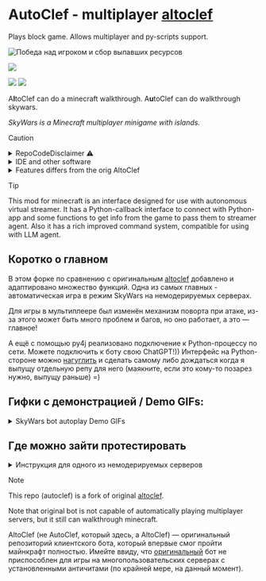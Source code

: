 AutoClef - multiplayer [altoclef](https://github.com/gaucho-matrero/altoclef)
=========


Plays block game. Allows multiplayer and py-scripts support. 

![Победа над игроком и сбор выпавших ресурсов](https://github.com/3ndetz/autoclef/assets/30196290/7377ec79-1c3d-493b-9a1d-5d701f19d9c9)


[<img src="https://img.shields.io/badge/Habr-%D0%A7%D0%B8%D1%82%D0%B0%D1%82%D1%8C-%23000000?style=for-the-badge&link=https://habr.com/ru/articles/812387&logo=habr&logoColor=%23FFFFFF&labelColor=%2365A3BE"/>](https://habr.com/ru/articles/812387/#SkyWarsBot)

[<img src="https://img.shields.io/github/stars/3ndetz/AutoClef?style=flat&label=this-repo-stars&link=https%3A%2F%2Fgithub.com%2F3ndetz%2FAutoClef"/>](https://github.com/3ndetz/autoclef)
[<img src="https://img.shields.io/github/stars/3ndetz/NeuroDeva?style=flat&label=virtual-streamer-repo&link=https%3A%2F%2Fgithub.com%2F3ndetz%2FNeuroDeva"/>](https://github.com/3ndetz/NeuroDeva)


A**l**toClef can do a minecraft walkthrough. A**u**toClef can do walkthrough skywars.

_SkyWars is a Minecraft multiplayer minigame with islands._


> [!CAUTION]
> <details><summary>RepoCodeDisclaimer ⚠️</summary>
>
> The "code" presented in the repository is mostly for prototyping. It should not be considered as a sample, it can be useful only to those who will be interested in repeating my experience, and not for "seekers of other people's mistakes" =)
>
> Furthermore, my experience in Java at the time of writing was extremely small (zero) and improving over time, so bugs or very silly things are possible. Unlike my other repositories, where I was in a hurry and would not really want to receive negative feedback, here it is the opposite, please report if you see something potentially bad in the code, because I still know Java not at a high level and would be happy to understand my mistakes!
>
> In the code you can see huge commented out dumps, don't pay attention, because I had a choice to publish the code or not. I didn't format it in any way and didn't prepare it for publishing, so I didn't hesitate to leave crutches and other nasty things in there, like debug prints.
> </details>


<details><summary>IDE and other software</summary>

- JB Intellij Idea
- Made on Windows 10
</details>

<details><summary>Features differs from the orig AltoClef</summary>

- Smooth mouse look (for multiplayer anticheats killaura bypass)
  - buggy, but working!
- New tasks
  - SkyWarsTask for playing SkyWars
    - supports teammates
      - adds nearest people in radius 5 when starting command
  - ThePitTask and others new is in development
    - you can help!
- Support for connecting Python-scripts using Py4J library
  - it uses the connection port for this
  - interface is two-way
    - you can send to Python-side position, etc.
    - you can send to Java-side AltoClef commands, chat msgs, etc.
</details>


> [!TIP]
> This mod for minecraft is an interface designed for use with autonomous virtual streamer. It has a Python-callback interface to connect with Python-app and some functions to get info from the game to pass them to  streamer agent. Also it has a rich improved command system, compatible for using with LLM agent.


## Коротко о главном

В этом форке по сравнению с оригинальным [altoclef](https://github.com/gaucho-matrero/altoclef) добавлено и адаптировано множество функций. Одна из самых главных - автоматическая игра в режим SkyWars на немодерируемых серверах.

Для игры в мультиплеере был изменён механизм поворта при атаке, из-за этого может быть много проблем и багов, но оно работает, а это — главное!

А ещё с помощью py4j реализовано подключение к Python-процессу по сети. Можете подключить к боту свою ChatGPT!)) Интерфейс на Python-стороне можно [нагуглить](https://stackoverflow.com/questions/47607463/py4j-callback-from-java-runnable) и сделать самому либо дождаться когда я выпущу отдельную репу для него (маякните, если это кому-то позарез нужно, выпущу раньше) =)

## Гифки с демонстрацией / Demo GIFs:
<details>
<summary>SkyWars bot autoplay Demo GIFs</summary>
Здесь я вставил несколько фрагментов с демонстрацией некоторых игровых функций бота!



### Looting chests
![Начало игры и лутание сундуков](https://github.com/3ndetz/autoclef/assets/30196290/aa44993e-a7e8-4285-bba6-a690b0ac29a2)

Начало игры и лутание сундуков

### SkyWars — briefly (кратко о режиме)
Режим SkyWars в Minecraft начинается с выпуска каждого игрока в колбу над своим островом. На островах есть сундуки с ценными ресурсами, которые игроки должны собирать, чтобы получать различные преимущества. Таким образом, при получении сообщения о начале игры бот активирует написанный ранее таск для режима SkyWars, в одну из задач которого входит добыча ресурсов из сундуков.

### Gapple & EnderPearl

![Использование золотого яблока и эндер‑жемчуга для нападения](https://github.com/3ndetz/autoclef/assets/30196290/0d3e73d2-2e1f-40e7-a53b-be43d3d9335d)

При встрече с игроками кроме получения необходимых ресурсов (брони, мечей и т. п.), чтобы хоть как‑то сравниться с живыми игроками, бот должен уметь пользоваться такими плюшками, как золотые яблоки и эндер‑жемчуги.

### Kill&loot
![Победа над игроком и сбор выпавших ресурсов](https://github.com/3ndetz/autoclef/assets/30196290/7377ec79-1c3d-493b-9a1d-5d701f19d9c9)

Наконец, сочетание разнообразных навыков и скорость реакции бота на алгоритмах делают своё дело — бот способен побеждать в бою реальных людей и собирать с них ресурсы!

### Bow master
![Стрельба из лука](https://github.com/3ndetz/autoclef/assets/30196290/9bae7aee-f535-4704-83a3-3dd9ec885a80)

Если нет возможности приблизиться к игроку, нужно уметь использовать и дальнее оружие. В Minecraft это чаще всего лук. В качестве бонуса я научил бота стрелять не только по кратчайшей параболе, но и навесом. Такая артиллерия точно преподнесёт игрокам, спрятавшимся где‑нибудь за горой, нежданчик, не говоря уже о том, что за разнообразными тактиками боя зрителям будет интересно наблюдать!

</details>

## Где можно зайти протестировать
<details>
<summary>
Инструкция для одного из немодерируемых серверов
</summary>

1. Подключаемся с этого клиента, например, по следующему ip: `mc.musteryworld.ru:25565`
2. Регистрируемся согласно инструкции на сервере
3. Бот сам войдёт на режим SkyWars и начнёт игру, если включён автозаход (он включен по умолчанию)

Если автозаход отключён (чтобы отключить автозаход можно написать в чат `@set autojoin false`):
1. Подключаемся к серверу по ip.
2. Заходим на режим SkyWars через портал или через меню.
3. Заходим в портал (вода) для подключения к арене.
4. При запуске игры, во время выпуска игроков из колбы, напишите команду `@test killall` для включения режима игры в SkyWars.
</details>


> [!NOTE]
> This repo (autoclef) is a fork of original [altoclef](https://github.com/gaucho-matrero/altoclef/wiki/1:-Documentation:-Big-Picture).
>
> Note that original bot is not capable of automatically playing multiplayer servers, but it still can walkthrough minecraft.

AltoClef (не AutoClef, который здесь, а AltoClef) — оригинальный репозиторий клиентского бота, который впервые смог пройти майнкрафт полностью. Имейте ввиду, что [оригинальный](https://github.com/gaucho-matrero/altoclef) бот не приспособлен для игры на многопользовательских серверах с установленными античитами (по крайней мере, на данный момент).